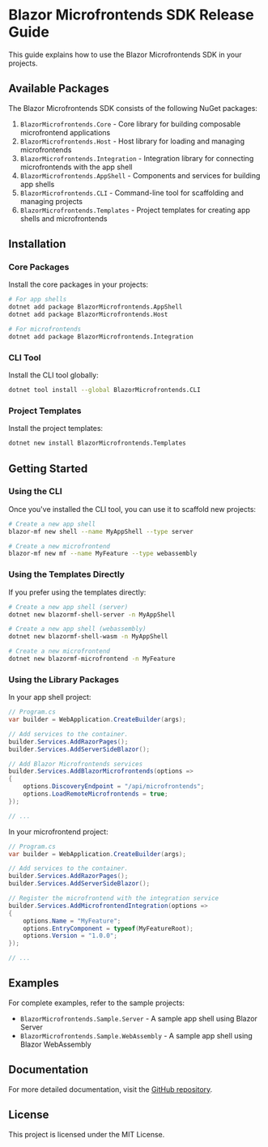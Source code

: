 # Blazor Microfrontends SDK Release Guide

This guide explains how to use the Blazor Microfrontends SDK in your projects.

## Available Packages

The Blazor Microfrontends SDK consists of the following NuGet packages:

1. `BlazorMicrofrontends.Core` - Core library for building composable microfrontend applications
2. `BlazorMicrofrontends.Host` - Host library for loading and managing microfrontends
3. `BlazorMicrofrontends.Integration` - Integration library for connecting microfrontends with the app shell
4. `BlazorMicrofrontends.AppShell` - Components and services for building app shells
5. `BlazorMicrofrontends.CLI` - Command-line tool for scaffolding and managing projects
6. `BlazorMicrofrontends.Templates` - Project templates for creating app shells and microfrontends

## Installation

### Core Packages

Install the core packages in your projects:

```bash
# For app shells
dotnet add package BlazorMicrofrontends.AppShell
dotnet add package BlazorMicrofrontends.Host

# For microfrontends
dotnet add package BlazorMicrofrontends.Integration
```

### CLI Tool

Install the CLI tool globally:

```bash
dotnet tool install --global BlazorMicrofrontends.CLI
```

### Project Templates

Install the project templates:

```bash
dotnet new install BlazorMicrofrontends.Templates
```

## Getting Started

### Using the CLI

Once you've installed the CLI tool, you can use it to scaffold new projects:

```bash
# Create a new app shell
blazor-mf new shell --name MyAppShell --type server

# Create a new microfrontend
blazor-mf new mf --name MyFeature --type webassembly
```

### Using the Templates Directly

If you prefer using the templates directly:

```bash
# Create a new app shell (server)
dotnet new blazormf-shell-server -n MyAppShell

# Create a new app shell (webassembly)
dotnet new blazormf-shell-wasm -n MyAppShell

# Create a new microfrontend
dotnet new blazormf-microfrontend -n MyFeature
```

### Using the Library Packages

In your app shell project:

```csharp
// Program.cs
var builder = WebApplication.CreateBuilder(args);

// Add services to the container.
builder.Services.AddRazorPages();
builder.Services.AddServerSideBlazor();

// Add Blazor Microfrontends services
builder.Services.AddBlazorMicrofrontends(options =>
{
    options.DiscoveryEndpoint = "/api/microfrontends";
    options.LoadRemoteMicrofrontends = true;
});

// ...
```

In your microfrontend project:

```csharp
// Program.cs
var builder = WebApplication.CreateBuilder(args);

// Add services to the container.
builder.Services.AddRazorPages();
builder.Services.AddServerSideBlazor();

// Register the microfrontend with the integration service
builder.Services.AddMicrofrontendIntegration(options =>
{
    options.Name = "MyFeature";
    options.EntryComponent = typeof(MyFeatureRoot);
    options.Version = "1.0.0";
});

// ...
```

## Examples

For complete examples, refer to the sample projects:

- `BlazorMicrofrontends.Sample.Server` - A sample app shell using Blazor Server
- `BlazorMicrofrontends.Sample.WebAssembly` - A sample app shell using Blazor WebAssembly

## Documentation

For more detailed documentation, visit the [GitHub repository](https://github.com/WonderBoyHub/BlazorMicrofrontends).

## License

This project is licensed under the MIT License. 